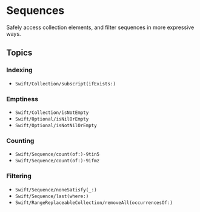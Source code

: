 # Sequences

Safely access collection elements, and filter sequences in more expressive ways.

## Topics

### Indexing

 - ``Swift/Collection/subscript(ifExists:)``

### Emptiness

 - ``Swift/Collection/isNotEmpty``
 - ``Swift/Optional/isNilOrEmpty``
 - ``Swift/Optional/isNotNilOrEmpty``

### Counting

- ``Swift/Sequence/count(of:)-9tin5``
- ``Swift/Sequence/count(of:)-9ifmz``

### Filtering

- ``Swift/Sequence/noneSatisfy(_:)``
- ``Swift/Sequence/last(where:)``
- ``Swift/RangeReplaceableCollection/removeAll(occurrencesOf:)``
